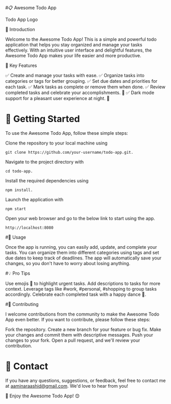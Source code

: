 #📋 Awesome Todo App

Todo App Logo

📅 Introduction

Welcome to the Awesome Todo App! This is a simple and powerful todo application that helps you stay organized and manage your tasks effectively. With an intuitive user interface and delightful features, the Awesome Todo App makes your life easier and more productive.

🌟 Key Features

✅ Create and manage your tasks with ease.
✅ Organize tasks into categories or tags for better grouping.
✅ Set due dates and priorities for each task.
✅ Mark tasks as complete or remove them when done.
✅ Review completed tasks and celebrate your accomplishments. 🎉
✅ Dark mode support for a pleasant user experience at night. 🌙

# 🚀 Getting Started

To use the Awesome Todo App, follow these simple steps:

Clone the repository to your local machine using 
```
git clone https://github.com/your-username/todo-app.git.
```
Navigate to the project directory with 
```
cd todo-app.
```
Install the required dependencies using 
```
npm install.
```
Launch the application with
```
npm start
```
Open your web browser and go to the below link to start using the app.
```
http://localhost:8080
```
#📝 Usage

Once the app is running, you can easily add, update, and complete your tasks. You can organize them into different categories using tags and set due dates to keep track of deadlines. The app will automatically save your changes, so you don't have to worry about losing anything.

#💡 Pro Tips

Use emojis 🚀 to highlight urgent tasks.
Add descriptions to tasks for more context.
Leverage tags like #work, #personal, #shopping to group tasks accordingly.
Celebrate each completed task with a happy dance 💃.

#🤝 Contributing

I welcome contributions from the community to make the Awesome Todo App even better. If you want to contribute, please follow these steps:

Fork the repository.
Create a new branch for your feature or bug fix.
Make your changes and commit them with descriptive messages.
Push your changes to your fork.
Open a pull request, and we'll review your contribution.

# 📧 Contact

If you have any questions, suggestions, or feedback, feel free to contact me at aaminaraashid@gmail.com. We'd love to hear from you!

🌟 Enjoy the Awesome Todo App! 😊
